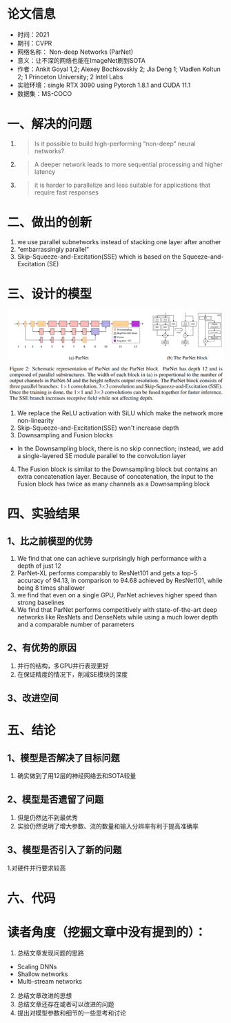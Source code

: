 # 论文信息
- 时间：2021
- 期刊：CVPR
- 网络名称： Non-deep Networks (ParNet)
- 意义：让不深的网络也能在ImageNet刷到SOTA
- 作者：Ankit Goyal 1,2; Alexey Bochkovskiy 2; Jia Deng 1; Vladlen Koltun 2; 1 Princeton University; 2 Intel Labs
- 实验环境：single RTX 3090 using Pytorch 1.8.1 and CUDA 11.1
- 数据集：MS-COCO

# 一、解决的问题
1. >Is it possible to build high-performing “non-deep” neural networks? 
2. >A deeper network leads to more sequential processing and higher latency
3. >it is harder to parallelize and less suitable for applications that require fast responses
# 二、做出的创新
1. we use parallel subnetworks instead of stacking one layer after another
2. “embarrassingly parallel”
3. Skip-Squeeze-and-Excitation(SSE) which is based on the Squeeze-and-Excitation (SE)

# 三、设计的模型
![ParNet and ParNet block](../pictures/ParNet.png)
1. We replace the ReLU activation with SiLU which make the network more non-linearity
2. Skip-Squeeze-and-Excitation(SSE) won't increase depth
3. Downsampling and Fusion blocks
- In the Downsampling block, there is no skip connection; instead, we add a single-layered SE module parallel to the convolution layer
4. The Fusion block is similar to the Downsampling block but contains an extra concatenation layer. Because of concatenation, the input to the Fusion block has twice as many channels as a Downsampling block

# 四、实验结果

## 1、比之前模型的优势
1. We find that one can achieve surprisingly high performance with a depth of just 12
2. ParNet-XL performs comparably to ResNet101 and gets a top-5 accuracy of 94.13, in comparison to 94.68 achieved by ResNet101, while being 8 times shallower
3. we find that even on a single GPU, ParNet achieves higher speed than strong baselines
4. We find that ParNet performs competitively with state-of-the-art deep networks like ResNets and DenseNets while using a much lower depth and a comparable number of parameters
## 2、有优势的原因
1. 并行的结构，多GPU并行表现更好
2. 在保证精度的情况下，削减SE模块的深度
## 3、改进空间

# 五、结论

## 1、模型是否解决了目标问题
1. 确实做到了用12层的神经网络去和SOTA较量

## 2、模型是否遗留了问题
1. 但是仍然达不到最优秀
2. 实验仍然说明了增大参数、流的数量和输入分辨率有利于提高准确率
## 3、模型是否引入了新的问题
1.对硬件并行要求较高

# 六、代码

# 读者角度（挖掘文章中没有提到的）：
1. 总结文章发现问题的思路
- Scaling DNNs
- Shallow networks
- Multi-stream networks
2. 总结文章改进的思想
3. 总结文章还存在或者可以改进的问题
4. 提出对模型参数和细节的一些思考和讨论